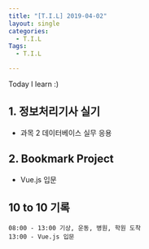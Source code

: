 ```yaml
---
title: "[T.I.L] 2019-04-02"
layout: single
categories:
  - T.I.L
Tags:
  - T.I.L

---
```

Today I learn :)  

   
## 1. 정보처리기사 실기  
* 과목 2 데이터베이스 실무 응용    

## 2. Bookmark Project  
* Vue.js 입문
 

## 10 to 10 기록
```
08:00 - 13:00 기상, 운동, 병원, 학원 도착  
13:00 - Vue.js 입문    
```

